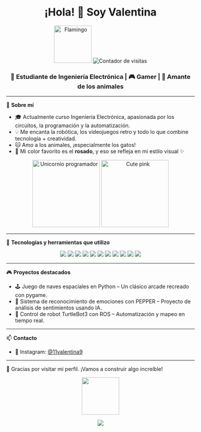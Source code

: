 <h1 align="center">¡Hola! 👋 Soy Valentina</h1>

<p align="center">
  <img src="https://camo.githubusercontent.com/4729fce2940a9504d988976671cb74482208c9e9e9f4d936260a62c31a8038f7/68747470733a2f2f63756c746f667468657061727479706172726f742e636f6d2f706172726f74732f68642f6d656c64706172726f742e676966" height="100" alt="Flamingo" />
  <img src="https://profile-counter.glitch.me/valep0109/count.svg" alt="Contador de visitas" />
</p>



<h3 align="center">📡 Estudiante de Ingeniería Electrónica | 🎮 Gamer | 🐾 Amante de los animales</h3>

---

🌸 **Sobre mí**

- 🎓 Actualmente curso Ingeniería Electrónica, apasionada por los circuitos, la programación y la automatización.
- 💡 Me encanta la robótica, los videojuegos retro y todo lo que combine tecnología + creatividad.
- 🐱 Amo a los animales, ¡especialmente los gatos!
- 🎨 Mi color favorito es el **rosado**, y eso se refleja en mi estilo visual ✨

<p align="center">
  <img src="https://camo.githubusercontent.com/d7d9f550bdc257fb6a47323ffc0f50c067481a616f1f0e5dd468d3acd2cec4c7/68747470733a2f2f6d656469612e67697068792e636f6d2f6d656469612f336f68733442536163464b493741373137792f67697068792e676966" height="180" alt="Unicornio programador" />
  <img src="https://camo.githubusercontent.com/48dbbfd0a418422b4d76e9f20de8a3b55e0e81f4ada6b05d3b8ed5bea2df62f6/68747470733a2f2f7061312e6e61727669692e636f6d2f363538302f383039386336653932303733373638383965656230353332643966356130373233633464373366355f68712e676966" height="180" alt="Cute pink" />
</p>

---

🔧 **Tecnologías y herramientas que utilizo**

<p align="center">
  <img src="https://img.shields.io/badge/git-%23F05033.svg?style=for-the-badge&logo=git&logoColor=white" />
  <img src="https://img.shields.io/badge/python-%2314354C.svg?style=for-the-badge&logo=python&logoColor=white" />
  <img src="https://img.shields.io/badge/C/C++-%2300599C.svg?style=for-the-badge&logo=cplusplus&logoColor=white" />
  <img src="https://img.shields.io/badge/arduino-%2300979D.svg?style=for-the-badge&logo=arduino&logoColor=white" />
  <img src="https://img.shields.io/badge/matlab-%23e16737.svg?style=for-the-badge&logo=mathworks&logoColor=white" />
  <img src="https://img.shields.io/badge/docker-%232496ED.svg?style=for-the-badge&logo=docker&logoColor=white" />
  <img src="https://img.shields.io/badge/linux-%23FCC624.svg?style=for-the-badge&logo=linux&logoColor=black" />
  <img src="https://img.shields.io/badge/github-%23121011.svg?style=for-the-badge&logo=github&logoColor=white" />
  <img src="https://img.shields.io/badge/Visual%20Studio%20Code-0078d7.svg?style=for-the-badge&logo=visual-studio-code&logoColor=white" />
  <img src="https://img.shields.io/badge/Visual%20Studio-5C2D91.svg?style=for-the-badge&logo=visual-studio&logoColor=white" />
  <img src="https://img.shields.io/badge/Ubuntu-E95420?style=for-the-badge&logo=ubuntu&logoColor=white" />
</p>

---

🎮 **Proyectos destacados**

- 🕹️ Juego de naves espaciales en Python – Un clásico arcade recreado con pygame.
- 🧠 Sistema de reconocimiento de emociones con PEPPER – Proyecto de análisis de sentimientos usando IA.
- 🐢 Control de robot TurtleBot3 con ROS – Automatización y mapeo en tiempo real.

---

📫 **Contacto**

- 📸 Instagram: [@11valentina9](https://www.instagram.com/11valentina9/)

---

💖 Gracias por visitar mi perfil. ¡Vamos a construir algo increíble!

<p align="center">
  <img src="https://media.tenor.com/BOsE0r4Ni5UAAAAC/cute-kitty.gif" height="100">
</p>
<p align="center">
<p align="center">
  <img src="https://quotes-github-readme.vercel.app/api?type=horizontal&theme=radical&quote=My%20mercy%20prevails%20over%20my%20wrath" />
</p>
